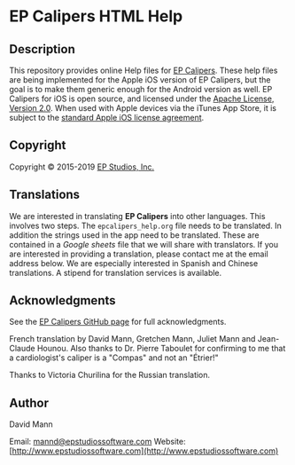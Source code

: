 EP Calipers HTML Help
=====================


## Description
This repository provides online Help files for [EP Calipers](https://github.com/mannd/epcalipers).   These help files are being implemented for the Apple iOS version of EP Calipers, but the goal is to make them generic enough for the Android version as well.  EP Calipers for iOS is open source, and licensed under the [Apache License, Version 2.0](http://www.apache.org/licenses/LICENSE-2.0.html).  When used with Apple devices via the iTunes App Store, it is subject to the [standard Apple iOS license agreement](http://images.apple.com/legal/sla/docs/AppleStoreApp.pdf).

## Copyright
Copyright © 2015-2019 [EP Studios, Inc.](http://www.epstudiossoftware.com)

## Translations
We are interested in translating **EP Calipers** into other languages.  This involves two steps.  The `epcalipers_help.org` file needs to be translated.  In addition the strings used in the app need to be translated.  These are contained in a *Google sheets* file that we will share with translators.  If you are interested in providing a translation, please contact me at the email address below.  We are especially interested in Spanish and Chinese translations.  A stipend for translation services is available.

## Acknowledgments
See the [EP Calipers GitHub page](https://github.com/mannd/epcalipers) for full acknowledgments.

French translation by David Mann, Gretchen Mann, Juliet Mann and Jean-Claude Hounou.  Also thanks to Dr. Pierre Taboulet for confirming to me that a cardiologist's caliper is a "Compas" and not an "Étrier!"

Thanks to Victoria Churilina for the Russian translation.

## Author
David Mann

Email: [mannd@epstudiossoftware.com](mailto:mannd@epstudiossoftware.com)
Website: [http://www.epstudiossoftware.com](http://www.epstudiossoftware.com)
